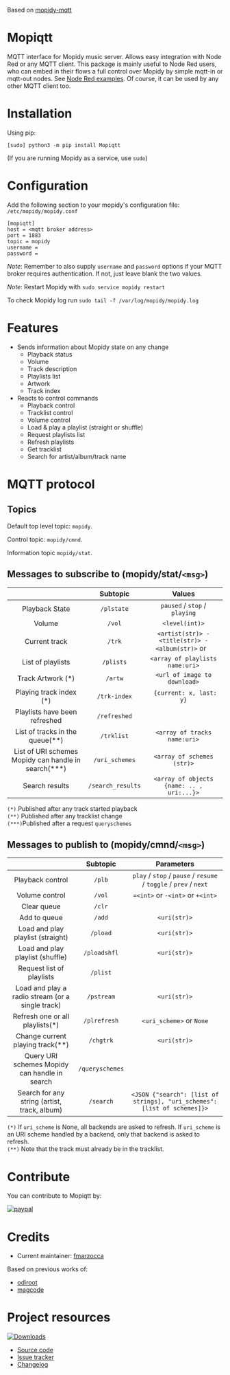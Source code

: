 Based on [mopidy-mqtt](https://github.com/odiroot/mopidy-mqtt)

# Mopiqtt
 MQTT interface for Mopidy music server. Allows easy integration with Node Red or any MQTT client.
 This package is mainly useful to Node Red users, who can embed in their flows a full control over Mopidy by simple mqtt-in or mqtt-out nodes. See [Node Red examples](https://github.com/fmarzocca/Mopiqtt/tree/Development/NodeRed%20examples). Of course, it can be used by any other MQTT client too.


# Installation

Using pip:
```
[sudo] python3 -m pip install Mopiqtt
```
(If you are running Mopidy as a service, use `sudo`)

# Configuration

Add the following section to your mopidy's configuration file: `/etc/mopidy/mopidy.conf`


```
[mopiqtt]
host = <mqtt broker address>
port = 1883
topic = mopidy
username =
password =
```

*Note*: Remember to also supply `username` and `password` options if your
MQTT broker requires authentication. If not, just leave blank the two values.

*Note*: Restart Mopidy with `sudo service mopidy restart`

To check Mopidy log run `sudo tail -f /var/log/mopidy/mopidy.log`

# Features

* Sends information about Mopidy state on any change
    - Playback status
    - Volume
    - Track description
    - Playlists list
    - Artwork
    - Track index
* Reacts to control commands
    - Playback control
    - Tracklist control
    - Volume control
    - Load & play a playlist (straight or shuffle)
    - Request playlists list
    - Refresh playlists
    - Get tracklist
    - Search for artist/album/track name


# MQTT protocol

## Topics

Default top level topic: `mopidy`.

Control topic: `mopidy/cmnd`.

Information topic `mopidy/stat`.

## Messages to subscribe to (mopidy/stat/`<msg>`)

|               |  Subtopic |                  Values                   |
|:-------------:|:---------:|:-----------------------------------------:|
| Playback State|   `/plstate`  | `paused` / `stop` / `playing`         |
| Volume        |   `/vol`  |               `<level(int)>`               |
| Current track |   `/trk`  | `<artist(str)> - <title(str)> - <album(str)>` or ` ` |
| List of playlists | `/plists` | `<array of playlists name:uri>`       |
| Track Artwork (*)| `/artw`   |   `<url of image to download>`         | 
| Playing track index (*)| `/trk-index` |  ` {current: x, last: y}`     |
| Playlists have been refreshed | `/refreshed` | ` `                    |
| List of tracks in the queue(**)   | `/trklist` | `<array of tracks name:uri>` |
| List of URI schemes Mopidy can handle in search(***) | `/uri_schemes` | `<array of schemes (str)>` |
| Search results | `/search_results` | `<array of objects {name: .. , uri:...}>` |

`(*)`  Published after any track started playback  
`(**)` Published after any tracklist change  
`(***)`Published after a request `queryschemes`

## Messages to publish to (mopidy/cmnd/`<msg>`)

|                 | Subtopic |                               Parameters                           |
|:----------------:|:--------:|:-----------------------------------------------------------------:|
| Playback control | `/plb`   | `play` / `stop` / `pause` / `resume` / `toggle` / `prev` / `next` |
| Volume control   | `/vol`   | `=<int>` or `-<int>` or `+<int>`                                  |
| Clear queue      | `/clr`   | ` `                                                               |
| Add to queue     | `/add`   | `<uri(str)>`                                                       |
| Load and play playlist (straight)  | `/pload` | `<uri(str)>`                                     |
| Load and play playlist (shuffle)   |   `/ploadshfl` | `<uri(str)>`                               |   
| Request list of playlists| `/plist` | ` `                                                       |
| Load and play a radio stream (or a single track) | `/pstream`| `<uri(str)>`                      |
| Refresh one or all playlists(*)| `/plrefresh` | `<uri_scheme>` or `None`                        |
| Change current playing track(**)| `/chgtrk` |    `<uri(str)>`                                    |
| Query URI schemes Mopidy can handle in search | `/queryschemes` |  ` `                           |
| Search for any string (artist, track, album) | `/search` | `<JSON {"search": [list of strings], "uri_schemes": [list of schemes]}>` | 


`(*)` If `uri_scheme` is None, all backends are asked to refresh. If `uri_scheme` is an URI scheme handled by a backend, only that backend is asked to refresh.  
`(**)` Note that the track must already be in the tracklist.


# Contribute

You can contribute to Mopiqtt by:
   
[![paypal](https://img.shields.io/badge/donate-paypal-blue.svg?style=flat-square)](https://www.paypal.com/donate/?hosted_button_id=NQHVVDCNK3UDL)

# Credits
- Current maintainer: [fmarzocca](https://github.com/fmarzocca)

Based on previous works of:
-  [odiroot](https://github.com/odiroot)
-  [magcode](https://github.com/magcode>)

# Project resources
[![Downloads](https://pepy.tech/badge/mopiqtt)](https://pepy.tech/project/mopiqtt)

- [Source code](<https://github.com/fmarzocca/mopiqtt>)
- [Issue tracker](<https://github.com/fmarzocca/mopiqtt/issues>)
- [Changelog](<https://github.com/fmarzocca/mopiqtt/blob/main/CHANGELOG.md>)
